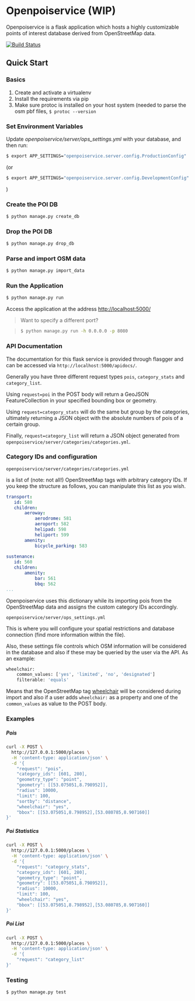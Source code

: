 # Openpoiservice (WIP)

Openpoiservice is a flask application which hosts a highly customizable points of interest database derived from OpenStreetMap data.

[![Build Status](https://travis-ci.org/realpython/flask-skeleton.svg?branch=master)](https://travis-ci.org/realpython/flask-skeleton)

## Quick Start

### Basics

1. Create and activate a virtualenv
2. Install the requirements via pip
3. Make sure protoc is installed on your host system (needed to parse the osm pbf files, `$ protoc --version`

### Set Environment Variables

Update *openpoiservice/server/ops_settings.yml* with your database, and then run:

```sh
$ export APP_SETTINGS="openpoiservice.server.config.ProductionConfig"
```

(or

```sh
$ export APP_SETTINGS="openpoiservice.server.config.DevelopmentConfig"
```
)


### Create the POI DB

```sh
$ python manage.py create_db
```
### Drop the POI DB

```sh
$ python manage.py drop_db
```

### Parse and import OSM data

```sh
$ python manage.py import_data
```

### Run the Application

```sh
$ python manage.py run
```

Access the application at the address [http://localhost:5000/](http://localhost:5000/)

> Want to specify a different port?

> ```sh
> $ python manage.py run -h 0.0.0.0 -p 8080
> ```

### API Documentation

The documentation for this flask service is provided through flasgger and can be
accessed via `http://localhost:5000/apidocs/`.

Generally you have three different request types `pois`, `category_stats` and
`category_list`.

Using `request=poi` in the POST body will return a GeoJSON FeatureCollection
in your specified bounding box or geometry. 

Using `request=category_stats` will do the same but group by the categories, ultimately
returning a JSON object with the absolute numbers of pois of a certain group.

Finally, `request=category_list` will return a JSON object generated from 
`openpoiservice/server/categories/categories.yml`.

### Category IDs and configuration

`openpoiservice/server/categories/categories.yml` 

is a list of (note: not all!) OpenStreetMap tags with arbitrary category IDs. If you keep the structure as follows, you can manipulate this list as you wish.
 
 ```yaml
 transport:
    id: 580
    children:
        aeroway:
            aerodrome: 581        
            aeroport: 582 
            helipad: 598         
            heliport: 599 
        amenity:
            bicycle_parking: 583  
            
 sustenance:
    id: 560             
    children:
        amenity:
            bar: 561             
            bbq: 562   
 ...
 ```
 
 Openpoiservice uses this dictionary while its importing pois
 from the OpenStreetMap data and assigns the custom category IDs
 accordingly.

`openpoiservice/server/ops_settings.yml` 

This is where you will configure your spatial restrictions and database connection (find more information within the file). 

Also, these settings file controls which OSM information will be considered in the database and also if 
these may be queried by the user via the API. As an example:

```python
wheelchair:
    common_values: ['yes', 'limited', 'no', 'designated']
    filterable: 'equals'
```

Means that the OpenStreetMap tag [wheelchair](https://wiki.openstreetmap.org/wiki/Key:wheelchair) will be considered
during import and also if a user adds `wheelchair:` as a property and one of the `common_values` as value to the POST body.

### Examples

##### Pois
```bash
curl -X POST \
  http://127.0.0.1:5000/places \
  -H 'content-type: application/json' \
  -d '{
	"request": "pois",
	"category_ids": [601, 280],
	"geometry_type": "point",
	"geometry": [[53.075051,8.798952]],
	"radius": 10000,
	"limit": 100,
	"sortby": "distance",
	"wheelchair": "yes",
	"bbox": [[53.075051,8.798952],[53.080785,8.907160]]
}'
```

##### Poi Statistics
```bash
curl -X POST \
  http://127.0.0.1:5000/places \
  -H 'content-type: application/json' \
  -d '{
	"request": "category_stats",
	"category_ids": [601, 280],
	"geometry_type": "point",
	"geometry": [[53.075051,8.798952]],
	"radius": 10000,
	"limit": 100,
	"wheelchair": "yes",
	"bbox": [[53.075051,8.798952],[53.080785,8.907160]]
}'
```

##### Poi List

```bash
curl -X POST \
  http://127.0.0.1:5000/places \
  -H 'content-type: application/json' \
  -d '{
	"request": "category_list"
}'
```


### Testing

```sh
$ python manage.py test
```

